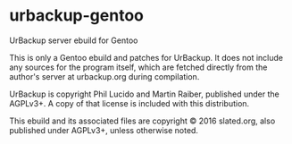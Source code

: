 # urbackup-gentoo
UrBackup server ebuild for Gentoo

This is only a Gentoo ebuild and patches for UrBackup. It does not include
any sources for the program itself, which are fetched directly from the
author's server at urbackup.org during compilation.

UrBackup is copyright Phil Lucido and Martin Raiber, published under the
AGPLv3+. A copy of that license is included with this distribution.

This ebuild and its associated files are copyright © 2016 slated.org, also
published under AGPLv3+, unless otherwise noted.
